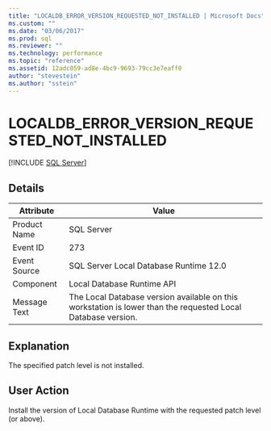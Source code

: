 ```yaml
---
title: "LOCALDB_ERROR_VERSION_REQUESTED_NOT_INSTALLED | Microsoft Docs"
ms.custom: ""
ms.date: "03/06/2017"
ms.prod: sql
ms.reviewer: ""
ms.technology: performance
ms.topic: "reference"
ms.assetid: 12adc059-ad8e-4bc9-9693-79cc3e7eaff0
author: "stevestein"
ms.author: "sstein"
---
```

# LOCALDB_ERROR_VERSION_REQUESTED_NOT_INSTALLED
 [!INCLUDE [SQL Server](../../includes/applies-to-version/sqlserver.md)]
    
## Details  
  
| Attribute | Value |
| --------- | ----- |
|Product Name|SQL Server|  
|Event ID|273|  
|Event Source|SQL Server Local Database Runtime 12.0|  
|Component|Local Database Runtime API|  
|Message Text|The Local Database version available on this workstation is lower than the requested Local Database version.|  
  
## Explanation  
 The specified patch level is not installed.  
  
## User Action  
 Install the version of Local Database Runtime with the requested patch level (or above).  
  
  
